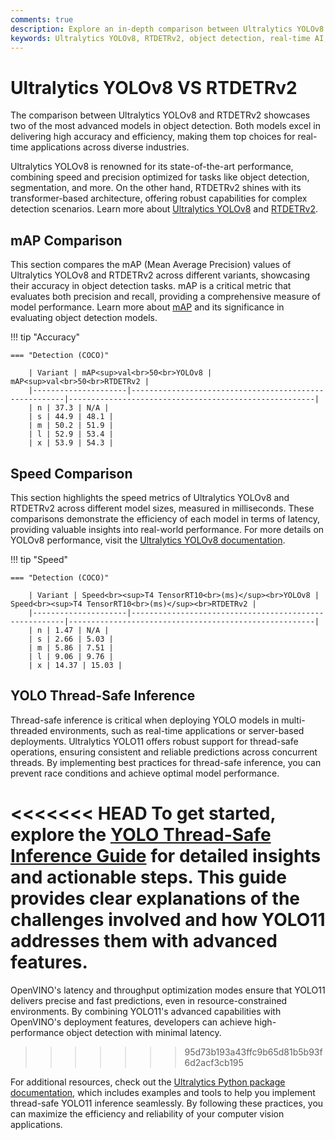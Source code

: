 ```yaml
---
comments: true
description: Explore an in-depth comparison between Ultralytics YOLOv8 and RTDETRv2, highlighting their performance in real-time object detection, edge AI applications, and advancements in computer vision technology. Discover which model excels in speed, accuracy, and versatility for your machine learning needs.
keywords: Ultralytics YOLOv8, RTDETRv2, object detection, real-time AI, edge AI, computer vision, machine learning, model comparison, AI performance
---
```


# Ultralytics YOLOv8 VS RTDETRv2

The comparison between Ultralytics YOLOv8 and RTDETRv2 showcases two of the most advanced models in object detection. Both models excel in delivering high accuracy and efficiency, making them top choices for real-time applications across diverse industries.

Ultralytics YOLOv8 is renowned for its state-of-the-art performance, combining speed and precision optimized for tasks like object detection, segmentation, and more. On the other hand, RTDETRv2 shines with its transformer-based architecture, offering robust capabilities for complex detection scenarios. Learn more about [Ultralytics YOLOv8](https://docs.ultralytics.com/models/yolov8/) and [RTDETRv2](https://github.com/ultralytics/ultralytics).

## mAP Comparison

This section compares the mAP (Mean Average Precision) values of Ultralytics YOLOv8 and RTDETRv2 across different variants, showcasing their accuracy in object detection tasks. mAP is a critical metric that evaluates both precision and recall, providing a comprehensive measure of model performance. Learn more about [mAP](https://www.ultralytics.com/glossary/mean-average-precision-map) and its significance in evaluating object detection models.

!!! tip "Accuracy"

    === "Detection (COCO)"

    	| Variant | mAP<sup>val<br>50<br>YOLOv8 | mAP<sup>val<br>50<br>RTDETRv2 |
    	|---------------------|-------------------------------------------------------|-------------------------------------------------------|
    	| n | 37.3 | N/A |
    	| s | 44.9 | 48.1 |
    	| m | 50.2 | 51.9 |
    	| l | 52.9 | 53.4 |
    	| x | 53.9 | 54.3 |


## Speed Comparison

This section highlights the speed metrics of Ultralytics YOLOv8 and RTDETRv2 across different model sizes, measured in milliseconds. These comparisons demonstrate the efficiency of each model in terms of latency, providing valuable insights into real-world performance. For more details on YOLOv8 performance, visit the [Ultralytics YOLOv8 documentation](https://docs.ultralytics.com/models/yolov8/).

!!! tip "Speed"

    === "Detection (COCO)"

    	| Variant | Speed<br><sup>T4 TensorRT10<br>(ms)</sup><br>YOLOv8 | Speed<br><sup>T4 TensorRT10<br>(ms)</sup><br>RTDETRv2 |
    	|---------------------|-------------------------------------------------------|-------------------------------------------------------|
    	| n | 1.47 | N/A |
    	| s | 2.66 | 5.03 |
    	| m | 5.86 | 7.51 |
    	| l | 9.06 | 9.76 |
    	| x | 14.37 | 15.03 |

## YOLO Thread-Safe Inference

Thread-safe inference is critical when deploying YOLO models in multi-threaded environments, such as real-time applications or server-based deployments. Ultralytics YOLO11 offers robust support for thread-safe operations, ensuring consistent and reliable predictions across concurrent threads. By implementing best practices for thread-safe inference, you can prevent race conditions and achieve optimal model performance.

<<<<<<< HEAD
To get started, explore the [YOLO Thread-Safe Inference Guide](https://docs.ultralytics.com/guides/yolo-thread-safe-inference/) for detailed insights and actionable steps. This guide provides clear explanations of the challenges involved and how YOLO11 addresses them with advanced features.
=======
OpenVINO's latency and throughput optimization modes ensure that YOLO11 delivers precise and fast predictions, even in resource-constrained environments. By combining YOLO11's advanced capabilities with OpenVINO's deployment features, developers can achieve high-performance object detection with minimal latency.

> > > > > > > 95d73b193a43ffc9b65d81b5b93f6d2acf3cb195

For additional resources, check out the [Ultralytics Python package documentation](https://pypi.org/project/ultralytics/), which includes examples and tools to help you implement thread-safe YOLO11 inference seamlessly. By following these practices, you can maximize the efficiency and reliability of your computer vision applications.
